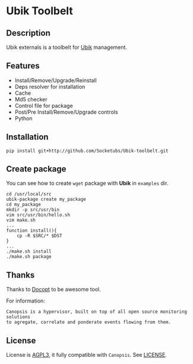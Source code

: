 Ubik Toolbelt
=============

Description
-----------

Ubik externals is a toolbelt for [Ubik][1] management.

Features
--------

 * Install/Remove/Upgrade/Reinstall
 * Deps resolver for installation
 * Cache
 * Md5 checker
 * Control file for package
 * Post/Pre Install/Remove/Upgrade controls
 * Python

Installation
------------

```
pip install git+http://github.com/Socketubs/Ubik-toolbelt.git
```

Create package
--------------

You can see how to create ```wget``` package with __Ubik__ in ```examples``` dir.

```
cd /usr/local/src
ubik-package create my_package
cd my_package
mkdir -p src/usr/bin
vim src/usr/bin/hello.sh
vim make.sh
...
function install(){
    cp -R $SRC/* $DST
}
...
./make.sh install
./make.sh package
```

Thanks
------

Thanks to [Docopt][6] to be awesome tool.

For information:
```
Canopsis is a hypervisor, built on top of all open source monitoring solutions
to agregate, correlate and ponderate events flowing from them.
```

License
-------

License is [AGPL3][4], it fully compatible with ``Canopsis``.
See [LICENSE][3].

[1]: https://github.com/socketubs/Ubik
[3]: https://raw.github.com/Socketubs/ubik-toolbelt/master/LICENSE
[4]: http://www.gnu.org/licenses/agpl.html
[6]: https://github.com/docopt/docopt
